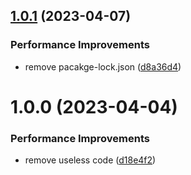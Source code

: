 ## [1.0.1](https://github.com/bnb-chain/zkbnb-js-l1-sdk/compare/v1.0.0...v1.0.1) (2023-04-07)


### Performance Improvements

* remove pacakge-lock.json ([d8a36d4](https://github.com/bnb-chain/zkbnb-js-l1-sdk/commit/d8a36d4ea7ed919c169e3abf1a8fa0cf935abde8))

# 1.0.0 (2023-04-04)


### Performance Improvements

* remove useless code ([d18e4f2](https://github.com/bnb-chain/zkbnb-js-l1-sdk/commit/d18e4f2f2b273fa1199960cfef8feba316db692c))
